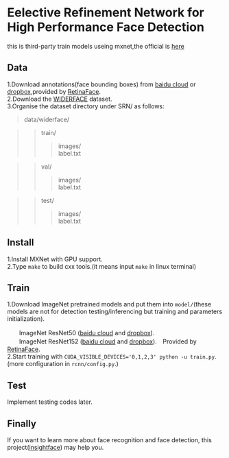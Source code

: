 # Eelective Refinement Network for High Performance Face Detection
this is third-party train models useing mxnet,the official is [here](https://github.com/ChiCheng123/SRN/blob/master/README.md#selective-refinement-network-for-high-performance-face-detection)
## Data
1.Download annotations(face bounding boxes) from [baidu cloud](https://pan.baidu.com/s/1Laby0EctfuJGgGMgRRgykA) or [dropbox](http://dropbox.com/s/7j70r3eeepe4r2g/retinaface_gt_v1.1.zip?dl=0),provided by [RetinaFace](https://github.com/deepinsight/insightface/tree/master/RetinaFace).</br>
2.Download the [WIDERFACE](http://shuoyang1213.me/WIDERFACE/WiderFace_Results.html) dataset.</br>
3.Organise the dataset directory under SRN/ as follows:</br>
>data/widerface/</br>

>>train/</br>
>>>images/</br>
>>>label.txt</br>

>>val/</br>
>>>images/</br>
>>>label.txt</br>

>>test/</br>
>>>images/</br>
>>>label.txt</br>
## Install
1.Install MXNet with GPU support.</br>
2.Type `make` to build cxx tools.(it means input `make` in linux terminal)
## Train
1.Download ImageNet pretrained models and put them into `model/`(these models are not for detection testing/inferencing but training and parameters initialization).
    
　　ImageNet ResNet50 ([baidu cloud](https://pan.baidu.com/s/1nzQ6CzmdKFzg8bM8ChZFQg) and [dropbox](https://www.dropbox.com/s/8ypcra4nqvm32v6/imagenet-resnet-152.zip?dl=0)).</br>
　　ImageNet ResNet152 ([baidu cloud](https://pan.baidu.com/s/1nzQ6CzmdKFzg8bM8ChZFQg) and [dropbox](https://www.dropbox.com/s/8ypcra4nqvm32v6/imagenet-resnet-152.zip?dl=0)).　Provided by [RetinaFace](https://github.com/deepinsight/insightface/tree/master/RetinaFace).</br>
2.Start training with `CUDA_VISIBLE_DEVICES='0,1,2,3' python -u train.py`.(more configuration in `rcnn/config.py`.)
## Test
Implement testing codes later.
## Finally
If you want to learn more about face recognition and face detection, this project([insightface](https://github.com/deepinsight/insightface)) may help you.
